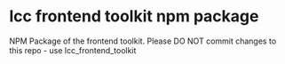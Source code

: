 # lcc frontend toolkit npm package

NPM Package of the frontend toolkit. Please DO NOT commit changes to this repo - use lcc_frontend_toolkit

